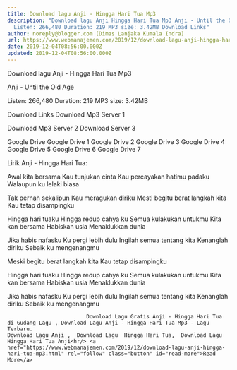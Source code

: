 ```yaml
---
title: Download lagu Anji - Hingga Hari Tua Mp3
description: "Download lagu Anji Hingga Hari Tua Mp3 Anji - Until the Old Age
  Listen: 266,480 Duration: 219 MP3 size: 3.42MB Download Links"
author: noreply@blogger.com (Dimas Lanjaka Kumala Indra)
url: https://www.webmanajemen.com/2019/12/download-lagu-anji-hingga-hari-tua-mp3.html
date: 2019-12-04T08:56:00.000Z
updated: 2019-12-04T08:56:00.000Z
---
```


Download lagu Anji - Hingga Hari Tua Mp3

  Anji - Until the Old Age 

  Listen: 266,480 
  Duration: 219 
  MP3 size: 3.42MB 

  Download Links 
  Download Mp3 Server 1 

  Download Mp3 Server 2 
  Download Server 3 


  Google Drive   Google Drive 1 
  Google Drive 2 
  Google Drive 3 
  Google Drive 4 
  Google Drive 5 
  Google Drive 6 
  Google Drive 7 


                             
Lirik Anji - Hingga Hari Tua:
                             
Awal kita bersama
  Kau tunjukan cinta
  Kau percayakan hatimu padaku
  Walaupun ku lelaki biasa
  
  Tak pernah sekalipun
  Kau meragukan diriku
  Mesti begitu berat langkah kita
  Kau tetap disampingku
  
  Hingga hari tuaku
  Hingga redup cahya ku
  Semua kulakukan untukmu
  Kita kan bersama
  Habiskan usia
  Menaklukkan dunia
  
  Jika habis nafasku
  Ku pergi lebih dulu
  Ingilah semua tentang kita
  Kenanglah diriku
  Sebaik ku mengenangmu
  
  
  Meski begitu berat langkah kita
  Kau tetap disampingku
  
  Hingga hari tuaku
  Hingga redup cahya ku
  Semua kulakukan untukmu
  Kita kan bersama
  Habiskan usia
  Menaklukkan dunia
  
  Jika habis nafasku
  Ku pergi lebih dulu
  Ingilah semua tentang kita
  Kenanglah diriku
  Sebaik ku mengenangmu                                 
                                 
                             Download Lagu Gratis Anji - Hingga Hari Tua di Gudang Lagu , Download Lagu Anji - Hingga Hari Tua Mp3 - Lagu Terbaru.                                                         Download Lagu Anji ,  Download Lagu  Hingga Hari Tua,  Download Lagu  Hingga Hari Tua Anji<hr/> <a href="https://www.webmanajemen.com/2019/12/download-lagu-anji-hingga-hari-tua-mp3.html" rel="follow" class="button" id="read-more">Read More</a>